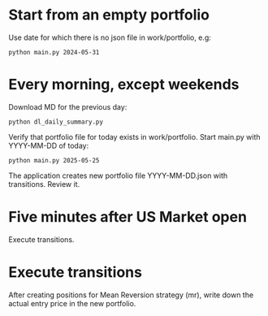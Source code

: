 # Start from an empty portfolio

Use date for which there is no json file in work/portfolio, e.g:

    python main.py 2024-05-31

# Every morning, except weekends

Download MD for the previous day:

    python dl_daily_summary.py

Verify that portfolio file for today exists in work/portfolio. Start main.py with YYYY-MM-DD of today:

    python main.py 2025-05-25

The application creates new portfolio file YYYY-MM-DD.json with transitions. Review it.

# Five minutes after US Market open

Execute transitions.

# Execute transitions

After creating positions for Mean Reversion strategy (mr), write down the actual entry price in the new portfolio.
